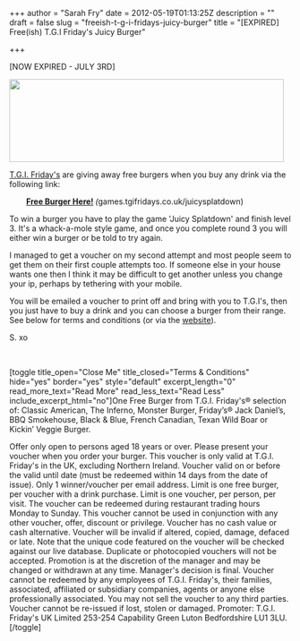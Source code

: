 +++
author = "Sarah Fry"
date = 2012-05-19T01:13:25Z
description = ""
draft = false
slug = "freeish-t-g-i-fridays-juicy-burger"
title = "[EXPIRED] Free(ish) T.G.I Friday's Juicy Burger"

+++


[NOW EXPIRED - JULY 3RD]

<a href="https://yayfryday.com/images/2012/05/juicy-splatdown.jpg"><img class="aligncenter size-full wp-image-692" title="juicy splatdown" src="https://yayfryday.com/images/2012/05/juicy-splatdown.jpg" alt="" width="490" height="148" /></a>

<a href="http://www.tgifridays.co.uk/" target="_blank">T.G.I. Friday's</a> are giving away free burgers when you buy any drink via the following link:
<p style="padding-left: 30px;"><strong><a href="http://games.tgifridays.co.uk/juicysplatdown/" target="_blank">Free Burger Here!</a> </strong><em>(</em>games.tgifridays.co.uk/juicysplatdown)<strong><a href="http://games.tgifridays.co.uk/juicysplatdown/" target="_blank">
</a></strong></p>
To win a burger you have to play the game 'Juicy Splatdown' and finish level 3. It's a whack-a-mole style game, and once you complete round 3 you will either win a burger or be told to try again.

I managed to get a voucher on my second attempt and most people seem to get them on their first couple attempts too. If someone else in your house wants one then I think it may be difficult to get another unless you change your ip, perhaps by tethering with your mobile.

You will be emailed a voucher to print off and bring with you to T.G.I's, then you just have to buy a drink and you can choose a burger from their range. See below for terms and conditions (or via the <a href="http://games.tgifridays.co.uk/juicysplatdown/terms/" target="_blank">website</a>).

S. xo

&nbsp;

[toggle title_open="Close Me" title_closed="Terms &amp; Conditions" hide="yes" border="yes" style="default" excerpt_length="0" read_more_text="Read More" read_less_text="Read Less" include_excerpt_html="no"]One Free Burger from T.G.I. Friday's® selection of: Classic American, The Inferno, Monster Burger, Friday’s® Jack Daniel’s, BBQ Smokehouse, Black &amp; Blue, French Canadian, Texan Wild Boar or Kickin’ Veggie Burger.

Offer only open to persons aged 18 years or over.
Please present your voucher when you order your burger.
This voucher is only valid at T.G.I. Friday's in the UK, excluding Northern Ireland.
Voucher valid on or before the valid until date (must be redeemed within 14 days from the date of issue).
Only 1 winner/voucher per email address.
Limit is one free burger, per voucher with a drink purchase.
Limit is one voucher, per person, per visit.
The voucher can be redeemed during restaurant trading hours Monday to Sunday.
This voucher cannot be used in conjunction with any other voucher, offer, discount or privilege.
Voucher has no cash value or cash alternative.
Voucher will be invalid if altered, copied, damage, defaced or late. Note that the unique code featured on the voucher will be checked against our live database.
Duplicate or photocopied vouchers will not be accepted.
Promotion is at the discretion of the manager and may be changed or withdrawn at any time. Manager's decision is final.
Voucher cannot be redeemed by any employees of T.G.I. Friday's, their families, associated, affiliated or subsidiary companies, agents or anyone else professionally associated.
You may not sell the voucher to any third parties.
Voucher cannot be re-issued if lost, stolen or damaged.
Promoter: T.G.I. Friday's UK Limited 253-254 Capability Green Luton Bedfordshire LU1 3LU.[/toggle]

